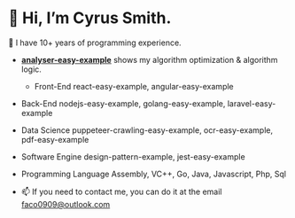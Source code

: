 # 👋 Hi, I’m Cyrus Smith.

 👀 I have 10+ years of programming experience.

  - **[analyser-easy-example](https://github.com/ptts-easy/analyser-easy-example)**  shows my algorithm optimization & algorithm logic.
    - Front-End
    react-easy-example, angular-easy-example
  - Back-End
    nodejs-easy-example, golang-easy-example, laravel-easy-example
  - Data Science
    puppeteer-crawling-easy-example, ocr-easy-example, pdf-easy-example
  - Software Engine
    design-pattern-example, jest-easy-example
  - Programming Language
    Assembly, VC++, Go, Java, Javascript, Php, Sql
  
- 📫 If you need to contact me, you can do it at the email faco0909@outlook.com
